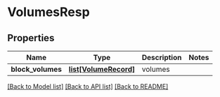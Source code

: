 # VolumesResp

## Properties
Name | Type | Description | Notes
------------ | ------------- | ------------- | -------------
**block_volumes** | [**list[VolumeRecord]**](VolumeRecord.md) | volumes | 

[[Back to Model list]](../README.md#documentation-for-models) [[Back to API list]](../README.md#documentation-for-api-endpoints) [[Back to README]](../README.md)


